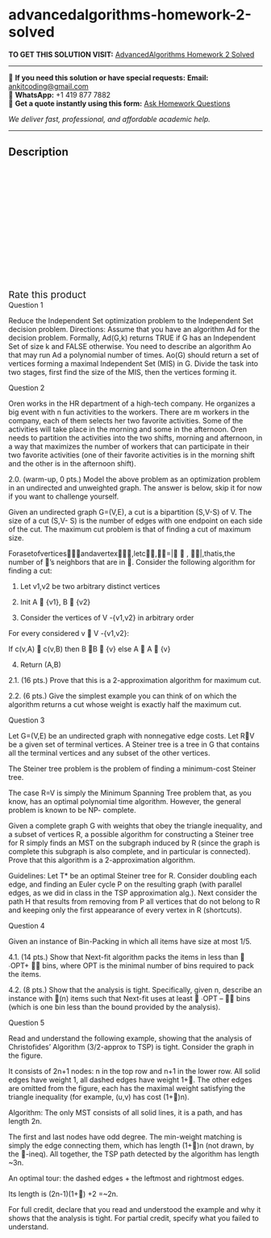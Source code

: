 # advancedalgorithms-homework-2-solved
**TO GET THIS SOLUTION VISIT:** [AdvancedAlgorithms Homework 2 Solved](https://www.ankitcodinghub.com/product/advancedalgorithms-homework-2-solved/)


---

📩 **If you need this solution or have special requests:** **Email:** ankitcoding@gmail.com  
📱 **WhatsApp:** +1 419 877 7882  
📄 **Get a quote instantly using this form:** [Ask Homework Questions](https://www.ankitcodinghub.com/services/ask-homework-questions/)

*We deliver fast, professional, and affordable academic help.*

---

<h2>Description</h2>



<div class="kk-star-ratings kksr-auto kksr-align-center kksr-valign-top" data-payload="{&quot;align&quot;:&quot;center&quot;,&quot;id&quot;:&quot;93133&quot;,&quot;slug&quot;:&quot;default&quot;,&quot;valign&quot;:&quot;top&quot;,&quot;ignore&quot;:&quot;&quot;,&quot;reference&quot;:&quot;auto&quot;,&quot;class&quot;:&quot;&quot;,&quot;count&quot;:&quot;0&quot;,&quot;legendonly&quot;:&quot;&quot;,&quot;readonly&quot;:&quot;&quot;,&quot;score&quot;:&quot;0&quot;,&quot;starsonly&quot;:&quot;&quot;,&quot;best&quot;:&quot;5&quot;,&quot;gap&quot;:&quot;4&quot;,&quot;greet&quot;:&quot;Rate this product&quot;,&quot;legend&quot;:&quot;0\/5 - (0 votes)&quot;,&quot;size&quot;:&quot;24&quot;,&quot;title&quot;:&quot;AdvancedAlgorithms Homework 2 Solved&quot;,&quot;width&quot;:&quot;0&quot;,&quot;_legend&quot;:&quot;{score}\/{best} - ({count} {votes})&quot;,&quot;font_factor&quot;:&quot;1.25&quot;}">

<div class="kksr-stars">

<div class="kksr-stars-inactive">
            <div class="kksr-star" data-star="1" style="padding-right: 4px">


<div class="kksr-icon" style="width: 24px; height: 24px;"></div>
        </div>
            <div class="kksr-star" data-star="2" style="padding-right: 4px">


<div class="kksr-icon" style="width: 24px; height: 24px;"></div>
        </div>
            <div class="kksr-star" data-star="3" style="padding-right: 4px">


<div class="kksr-icon" style="width: 24px; height: 24px;"></div>
        </div>
            <div class="kksr-star" data-star="4" style="padding-right: 4px">


<div class="kksr-icon" style="width: 24px; height: 24px;"></div>
        </div>
            <div class="kksr-star" data-star="5" style="padding-right: 4px">


<div class="kksr-icon" style="width: 24px; height: 24px;"></div>
        </div>
    </div>

<div class="kksr-stars-active" style="width: 0px;">
            <div class="kksr-star" style="padding-right: 4px">


<div class="kksr-icon" style="width: 24px; height: 24px;"></div>
        </div>
            <div class="kksr-star" style="padding-right: 4px">


<div class="kksr-icon" style="width: 24px; height: 24px;"></div>
        </div>
            <div class="kksr-star" style="padding-right: 4px">


<div class="kksr-icon" style="width: 24px; height: 24px;"></div>
        </div>
            <div class="kksr-star" style="padding-right: 4px">


<div class="kksr-icon" style="width: 24px; height: 24px;"></div>
        </div>
            <div class="kksr-star" style="padding-right: 4px">


<div class="kksr-icon" style="width: 24px; height: 24px;"></div>
        </div>
    </div>
</div>


<div class="kksr-legend" style="font-size: 19.2px;">
            <span class="kksr-muted">Rate this product</span>
    </div>
    </div>
<div class="page" title="Page 1">
<div class="layoutArea">
<div class="column">
Question 1

Reduce the Independent Set optimization problem to the Independent Set decision problem. Directions: Assume that you have an algorithm Ad for the decision problem. Formally, Ad(G,k) returns TRUE if G has an Independent Set of size k and FALSE otherwise. You need to describe an algorithm Ao that may run Ad a polynomial number of times. Ao(G) should return a set of vertices forming a maximal Independent Set (MIS) in G. Divide the task into two stages, first find the size of the MIS, then the vertices forming it.

Question 2

Oren works in the HR department of a high-tech company. He organizes a big event with n fun activities to the workers. There are m workers in the company, each of them selects her two favorite activities. Some of the activities will take place in the morning and some in the afternoon. Oren needs to partition the activities into the two shifts, morning and afternoon, in a way that maximizes the number of workers that can participate in their two favorite activities (one of their favorite activities is in the morning shift and the other is in the afternoon shift).

2.0. (warm-up, 0 pts.) Model the above problem as an optimization problem in an undirected and unweighted graph. The answer is below, skip it for now if you want to challenge yourself.

Given an undirected graph G=(V,E), a cut is a bipartition (S,V-S) of V. The size of a cut (S,V- S) is the number of edges with one endpoint on each side of the cut. The maximum cut problem is that of finding a cut of maximum size.

Forasetofvertices⊆andavertex,letc,=| ∈ , ∈|,thatis,the number of ’s neighbors that are in . Consider the following algorithm for finding a cut:

1. Let v1,v2 be two arbitrary distinct vertices

2. Init A  {v1}, B  {v2}

3. Consider the vertices of V -{v1,v2} in arbitrary order

For every considered v  V -{v1,v2}:

If c(v,A)  c(v,B) then B B  {v} else A  A  {v}

4. Return (A,B)

</div>
</div>
</div>
<div class="page" title="Page 2">
<div class="layoutArea">
<div class="column">
2.1. (16 pts.) Prove that this is a 2-approximation algorithm for maximum cut.

2.2. (6 pts.) Give the simplest example you can think of on which the algorithm returns a cut whose weight is exactly half the maximum cut.

Question 3

Let G=(V,E) be an undirected graph with nonnegative edge costs. Let RV be a given set of terminal vertices. A Steiner tree is a tree in G that contains all the terminal vertices and any subset of the other vertices.

The Steiner tree problem is the problem of finding a minimum-cost Steiner tree.

The case R=V is simply the Minimum Spanning Tree problem that, as you know, has an optimal polynomial time algorithm. However, the general problem is known to be NP- complete.

Given a complete graph G with weights that obey the triangle inequality, and a subset of vertices R, a possible algorithm for constructing a Steiner tree for R simply finds an MST on the subgraph induced by R (since the graph is complete this subgraph is also complete, and in particular is connected). Prove that this algorithm is a 2-approximation algorithm.

Guidelines: Let T* be an optimal Steiner tree for R. Consider doubling each edge, and finding an Euler cycle P on the resulting graph (with parallel edges, as we did in class in the TSP approximation alg.). Next consider the path H that results from removing from P all vertices that do not belong to R and keeping only the first appearance of every vertex in R (shortcuts).

Question 4

Given an instance of Bin-Packing in which all items have size at most 1/5.

4.1. (14 pts.) Show that Next-fit algorithm packs the items in less than  ∙OPT+  bins, where OPT is the minimal number of bins required to pack the items.

4.2. (8 pts.) Show that the analysis is tight. Specifically, given n, describe an instance with (n) items such that Next-fit uses at least  ∙OPT –  bins (which is one bin less than the bound provided by the analysis).

</div>
</div>
</div>
<div class="page" title="Page 3">
<div class="layoutArea">
<div class="column">
Question 5

Read and understand the following example, showing that the analysis of Christofides’ Algorithm (3/2-approx to TSP) is tight. Consider the graph in the figure.

It consists of 2n+1 nodes: n in the top row and n+1 in the lower row. All solid edges have weight 1, all dashed edges have weight 1+. The other edges are omitted from the figure, each has the maximal weight satisfying the triangle inequality (for example, (u,v) has cost (1+)n).

Algorithm: The only MST consists of all solid lines, it is a path, and has length 2n.

The first and last nodes have odd degree. The min-weight matching is simply the edge connecting them, which has length (1+)n (not drawn, by the -ineq). All together, the TSP path detected by the algorithm has length ~3n.

An optimal tour: the dashed edges + the leftmost and rightmost edges.

Its length is (2n-1)(1+) +2 =~2n.

For full credit, declare that you read and understood the example and why it shows that the analysis is tight. For partial credit, specify what you failed to understand.

</div>
</div>
</div>

